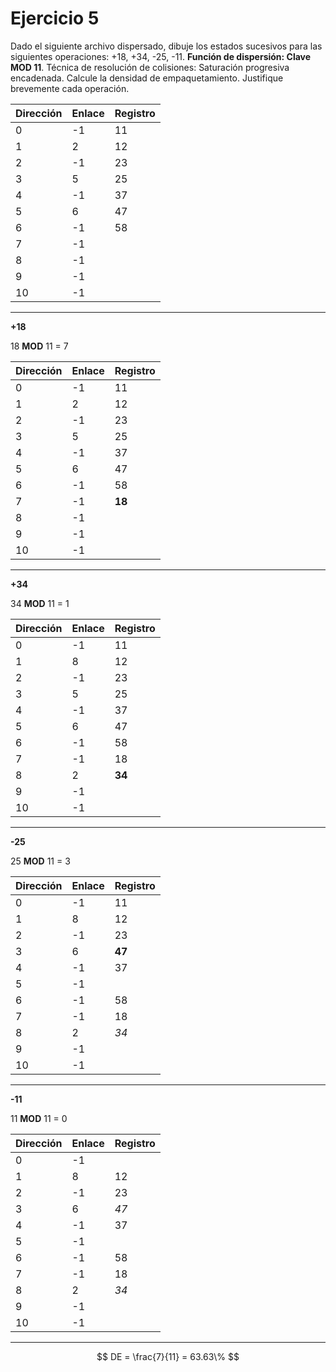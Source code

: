 # Ejercicio 5


Dado el siguiente archivo dispersado, dibuje los estados sucesivos para las siguientes operaciones: +18, +34, -25, -11. **Función de dispersión: Clave MOD 11**. Técnica de resolución de colisiones: Saturación progresiva encadenada. Calcule la densidad de empaquetamiento. Justifique brevemente cada operación.

| Dirección | Enlace | Registro |
|--|--|--|
|0| -1 | 11 |
|1| 2 | 12 |
|2| -1 | 23 |
|3| 5 | 25 |
|4| -1 | 37  |
|5| 6 | 47 |
|6| -1 | 58 |
|7| -1 | |
|8| -1 | |
|9| -1 | |
|10| -1 | |

---

**+18**

18 **MOD** 11 = 7

| Dirección | Enlace | Registro |
|--|--|--|
|0| -1 | 11 |
|1| 2 | 12 |
|2| -1 | 23 |
|3| 5 | 25 |
|4| -1 | 37  |
|5| 6 | 47 |
|6| -1 | 58 |
|7| -1 | **18** |
|8| -1 | |
|9| -1 | |
|10| -1 | |

---

**+34**

34 **MOD** 11 = 1

| Dirección | Enlace | Registro |
|--|--|--|
|0| -1 | 11 |
|1| 8 | 12 |
|2| -1 | 23 |
|3| 5 | 25 |
|4| -1 | 37  |
|5| 6 | 47 |
|6| -1 | 58 |
|7| -1 | 18 |
|8| 2 | **34**|
|9| -1 | |
|10| -1 | |

---

**-25**

25 **MOD** 11 = 3

| Dirección | Enlace | Registro |
|--|--|--|
|0| -1 | 11 |
|1| 8 | 12 |
|2| -1 | 23 |
|3| 6 | **47** |
|4| -1 | 37  |
|5| -1 |  |
|6| -1 | 58 |
|7| -1 | 18 |
|8| 2 | *34*|
|9| -1 | |
|10| -1 | |

---

**-11**

11 **MOD** 11 = 0

| Dirección | Enlace | Registro |
|--|--|--|
|0| -1 |  |
|1| 8 | 12 |
|2| -1 | 23 |
|3| 6 | *47* |
|4| -1 | 37  |
|5| -1 |  |
|6| -1 | 58 |
|7| -1 | 18 |
|8| 2 | *34*|
|9| -1 | |
|10| -1 | |

---

$$
DE = \frac{7}{11} = 63.63\%
$$
